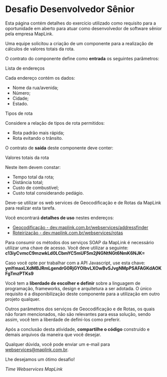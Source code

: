 Desafio Desenvolvedor Sênior
======================================

Esta página contém detalhes do exercício utilizado como requisito para a oportunidade em aberto para atuar como desenvolvedor de software sênior pela empresa MapLink.

Uma equipe solicitou a criação de um componente para a realização de cálculos de valores totais da rota.

O contrato do componente define como <b>entrada</b> os seguintes parâmetros:

Lista de endereços

Cada endereço contém os dados:

* Nome da rua/avenida;
* Número;
* Cidade;
* Estado.

Tipos de rota

Considere a relação de tipos de rota permitidos:

* Rota padrão mais rápida;
* Rota evitando o trânsito.

O contrato de <b>saída</b> deste componente deve conter:

Valores totais da rota

Neste item devem constar: 

* Tempo total da rota;
* Distância total;
* Custo de combustível;
* Custo total considerando pedágio.

Deve-se utilizar os web services de Geocodificação e de Rotas da MapLink para realizar esta tarefa. 

Você encontrará <b>detalhes de uso</b> nestes endereços:

* <a href="http://dev.maplink.com.br/webservices/addressfinder/" target="_blank">Geocodificação - dev.maplink.com.br/webservices/addressfinder</a>
* <a href="http://dev.maplink.com.br/webservices/rotas/" target="_blank">Roteirização - dev.maplink.com.br/webservices/rotas</a>

Para consumir os métodos dos serviços SOAP da MapLink é necessário utilizar uma chave de acesso. Você deve utilizar a seguinte: <b>c13iyCvmcC9mzwkLd0LCbmYC5mUF5m2jNGNtNGt6NmK6NJK=</b>

Caso você opte por trabalhar com a API Javascript, use esta chave: <b>ymYmaxLXdMBJRmLgendrG0RjGYOIbvLXOwBvSJvgNMpPSAFAGKdAOKFgTmzPTKs9</b>

Você tem a <b>liberdade de escolher e definir</b> sobre a linguagem de programação, frameworks, design e arquitetura a ser adotada. O único requisito é a disponibilização deste componente para a utilização em outro projeto qualquer.

Outros parâmetros dos serviços de Geocodificação e de Rotas, os quais não foram mencionados, não são relevantes para essa solução, sendo assim, você tem a liberdade de definí-los como preferir.

Após a conclusão desta atividade, <b>compartilhe o código</b> construído e demais arquivos da maneira que você desejar.

Qualquer dúvida, você pode enviar um e-mail para webservices@maplink.com.br.

Lhe desejamos um ótimo desafio!

*Time Webservices MapLink*